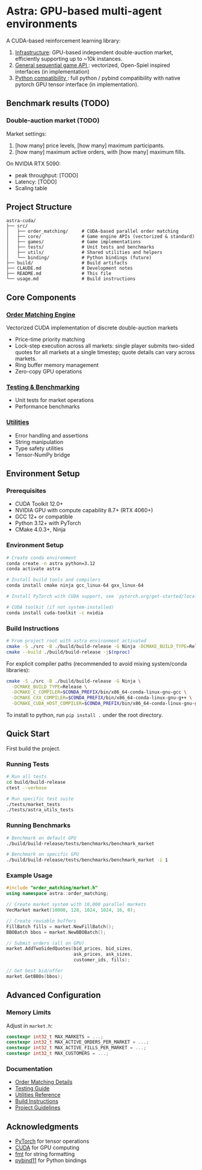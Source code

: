 # Astra: GPU-based multi-agent environments

A CUDA-based reinforcement learning library: 

1. <u>Infrastructure</u>: GPU-based independent double-auction market, efficiently supporting up to ~10k instances. 
2. <u>General sequential game API </u>: vectorized, Open-Spiel inspired interfaces (in implementation)
3. <u>Python compatibility </u>: full python / pybind compatibility with native pytorch GPU tensor interface (in implementation). 

## Benchmark results (TODO)

### Double-auction market (TODO)

Market settings:
1. [how many] price levels, [how many] maximum participants. 
2. [how many] maximum active orders, with [how many] maximum fills. 

On NVIDIA RTX 5090:
- peak throughput: [TODO]
- Latency: [TODO]
- Scaling table


## Project Structure

```
astra-cuda/
├── src/
│   ├── order_matching/     # CUDA-based parallel order matching
│   ├── core/               # Game engine APIs (vectorized & standard)
│   ├── games/              # Game implementations
│   ├── tests/              # Unit tests and benchmarks
│   ├── utils/              # Shared utilities and helpers
│   └── binding/            # Python bindings (future)
├── build/                  # Build artifacts
├── CLAUDE.md               # Development notes
├── README.md               # This file
└── usage.md                # Build instructions
```

## Core Components

### [Order Matching Engine](src/order_matching/)

Vectorized CUDA implementation of discrete double-auction markets
- Price-time priority matching
- Lock-step execution across all markets: single player submits two-sided quotes for all markets at a single timestep; quote details can vary across markets. 
- Ring buffer memory management
- Zero-copy GPU operations

### [Testing & Benchmarking](src/tests/)

- Unit tests for market operations
- Performance benchmarks

### [Utilities](src/utils/)

- Error handling and assertions
- String manipulation
- Type safety utilities
- Tensor-NumPy bridge

## Environment Setup

### Prerequisites

- CUDA Toolkit 12.0+
- NVIDIA GPU with compute capability 8.7+ (RTX 4060+)
- GCC 12+ or compatible
- Python 3.12+ with PyTorch
- CMake 4.0.3+, Ninja

### Environment Setup

```bash
# Create conda environment
conda create -n astra python=3.12
conda activate astra

# Install build tools and compilers
conda install cmake ninja gcc_linux-64 gxx_linux-64

# Install PyTorch with CUDA support, see `pytorch.org/get-started/locally/`

# CUDA toolkit (if not system-installed)
conda install cuda-toolkit -c nvidia
``` 

### Build Instructions

```bash
# From project root with astra environment activated
cmake -S ./src -B ./build/build-release -G Ninja -DCMAKE_BUILD_TYPE=Release
cmake --build ./build/build-release -j$(nproc)
```

For explicit compiler paths (recommended to avoid mixing system/conda libraries):
```bash
cmake -S ./src -B ./build/build-release -G Ninja \
  -DCMAKE_BUILD_TYPE=Release \
  -DCMAKE_C_COMPILER=$CONDA_PREFIX/bin/x86_64-conda-linux-gnu-gcc \
  -DCMAKE_CXX_COMPILER=$CONDA_PREFIX/bin/x86_64-conda-linux-gnu-g++ \
  -DCMAKE_CUDA_HOST_COMPILER=$CONDA_PREFIX/bin/x86_64-conda-linux-gnu-g++
```

To install to python, run `pip install .` under the root directory. 

## Quick Start

First build the project. 

### Running Tests

```bash
# Run all tests
cd build/build-release
ctest --verbose

# Run specific test suite
./tests/market_tests
./tests/astra_utils_tests
```

### Running Benchmarks

```bash
# Benchmark on default GPU
./build/build-release/tests/benchmarks/benchmark_market

# Benchmark on specific GPU
./build/build-release/tests/benchmarks/benchmark_market -i 1
```

### Example Usage

```cpp
#include "order_matching/market.h"
using namespace astra::order_matching;

// Create market system with 10,000 parallel markets
VecMarket market(10000, 128, 1024, 1024, 16, 0);

// Create reusable buffers
FillBatch fills = market.NewFillBatch();
BBOBatch bbos = market.NewBBOBatch();

// Submit orders (all on GPU)
market.AddTwoSidedQuotes(bid_prices, bid_sizes, 
                         ask_prices, ask_sizes, 
                         customer_ids, fills);

// Get best bid/offer
market.GetBBOs(bbos);
```

## Advanced Configuration

### Memory Limits
Adjust in `market.h`:
```cpp
constexpr int32_t MAX_MARKETS = ...;
constexpr int32_t MAX_ACTIVE_ORDERS_PER_MARKET = ...;
constexpr int32_t MAX_ACTIVE_FILLS_PER_MARKET = ...;
constexpr int32_t MAX_CUSTOMERS = ...; 
```

### Documentation

- [Order Matching Details](src/order_matching/README.md)
- [Testing Guide](src/tests/README.md)
- [Utilities Reference](src/utils/README.md)
- [Build Instructions](usage.md)
- [Project Guidelines](CLAUDE.md)

## Acknowledgments

- [PyTorch](https://pytorch.org/) for tensor operations
- [CUDA](https://developer.nvidia.com/cuda-toolkit) for GPU computing
- [fmt](https://github.com/fmtlib/fmt) for string formatting
- [pybind11](https://github.com/pybind/pybind11) for Python bindings